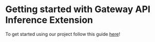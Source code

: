# Getting started with Gateway API Inference Extension

To get started using our project follow this guide [here](https://github.com/kubernetes-sigs/gateway-api-inference-extension/blob/release-v0.1.0/pkg/README.md)!